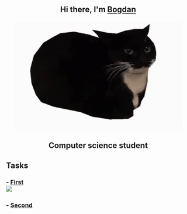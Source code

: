 <div align="center">
<h2 align="center">Hi there, I'm <a href="https://vk.com/bogdan24104" target="_blank">Bogdan</a>
  <p align="center">
    <img width="460" height="300" src="https://github.com/BogdanGryaznov/Practice-with-API/blob/main/maxwell-the-cat-maxwell.gif">
  </p>
<p> Computer science student</p></a>
</div>

## Tasks
  ### - [First](https://github.com/BogdanGryaznov/Practice-with-API/tree/main/First_task)<br> ![](https://github.com/blackcater/blackcater/raw/main/images/Hi.gif)
  ### - [Second](https://vk.com/bogdan24104)
